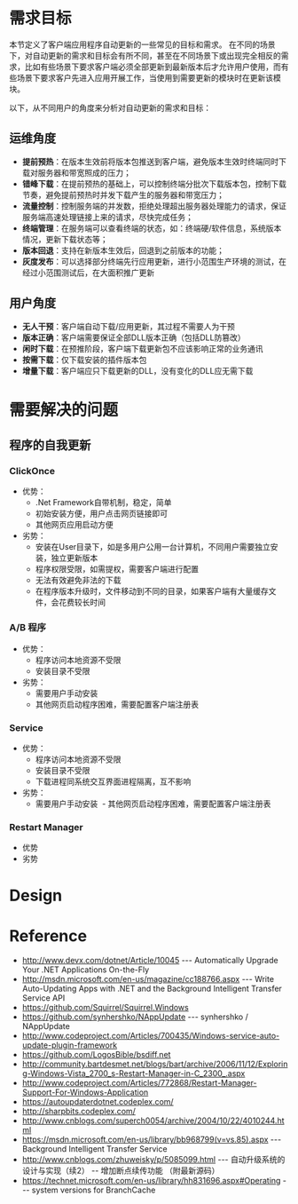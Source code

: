 # 需求目标
本节定义了客户端应用程序自动更新的一些常见的目标和需求。 在不同的场景下，对自动更新的需求和目标会有所不同，甚至在不同场景下或出现完全相反的需求，比如有些场景下要求客户端必须全部更新到最新版本后才允许用户使用，而有些场景下要求客户先进入应用开展工作，当使用到需要更新的模块时在更新该模块。

以下，从不同用户的角度来分析对自动更新的需求和目标：

## 运维角度
* **提前预热**：在版本生效前将版本包推送到客户端，避免版本生效时终端同时下载对服务器和带宽照成的压力；
* **错峰下载**：在提前预热的基础上，可以控制终端分批次下载版本包，控制下载节奏，避免提前预热时并发下载产生的服务器和带宽压力；
* **流量控制**：控制服务端的并发数，拒绝处理超出服务器处理能力的请求，保证服务端高速处理链接上来的请求，尽快完成任务；
* **终端管理**：在服务端可以查看终端的状态，如：终端硬/软件信息，系统版本情况，更新下载状态等；
* **版本回退**：支持在新版本生效后，回退到之前版本的功能；
* **灰度发布**：可以选择部分终端先行应用更新，进行小范围生产环境的测试，在经过小范围测试后，在大面积推广更新

## 用户角度
* **无人干预**：客户端自动下载/应用更新，其过程不需要人为干预
* **版本正确**：客户端需要保证全部DLL版本正确（包括DLL防篡改）
* **闲时下载**：在预推阶段，客户端下载更新包不应该影响正常的业务通讯
* **按需下载**：仅下载安装的插件版本包
* **增量下载**：客户端应只下载更新的DLL，没有变化的DLL应无需下载

# 需要解决的问题
## 程序的自我更新
### ClickOnce
* 优势：
  - .Net Framework自带机制，稳定，简单
  - 初始安装方便，用户点击网页链接即可
  - 其他网页应用启动方便
* 劣势：
  - 安装在User目录下，如是多用户公用一台计算机，不同用户需要独立安装，独立更新版本
  - 程序权限受限，如需提权，需要客户端进行配置
  - 无法有效避免非法的下载
  - 在程序版本升级时，文件移动到不同的目录，如果客户端有大量缓存文件，会花费较长时间
### A/B 程序
* 优势：
  - 程序访问本地资源不受限
  - 安装目录不受限
* 劣势：
  - 需要用户手动安装
  - 其他网页启动程序困难，需要配置客户端注册表
### Service
* 优势：
  - 程序访问本地资源不受限
  - 安装目录不受限
  - 下载进程同系统交互界面进程隔离，互不影响
* 劣势：
  - 需要用户手动安装
  - 其他网页启动程序困难，需要配置客户端注册表
### Restart Manager
* 优势
* 劣势
# Design

# Reference
* http://www.devx.com/dotnet/Article/10045 --- Automatically Upgrade Your .NET Applications On-the-Fly
* http://msdn.microsoft.com/en-us/magazine/cc188766.aspx --- Write Auto-Updating Apps with .NET and the Background Intelligent Transfer Service API
* https://github.com/Squirrel/Squirrel.Windows 
* https://github.com/synhershko/NAppUpdate --- synhershko  / NAppUpdate 
* http://www.codeproject.com/Articles/700435/Windows-service-auto-update-plugin-framework
* https://github.com/LogosBible/bsdiff.net
* http://community.bartdesmet.net/blogs/bart/archive/2006/11/12/Exploring-Windows-Vista_2700_s-Restart-Manager-in-C_2300_.aspx
* http://www.codeproject.com/Articles/772868/Restart-Manager-Support-For-Windows-Application
* https://autoupdaterdotnet.codeplex.com/
* http://sharpbits.codeplex.com/
* http://www.cnblogs.com/superch0054/archive/2004/10/22/4010244.html
* https://msdn.microsoft.com/en-us/library/bb968799(v=vs.85).aspx --- Background Intelligent Transfer Service 
* http://www.cnblogs.com/zhuweisky/p/5085099.html --- 自动升级系统的设计与实现（续2） -- 增加断点续传功能 （附最新源码） 
* https://technet.microsoft.com/en-us/library/hh831696.aspx#Operating --- system versions for BranchCache
